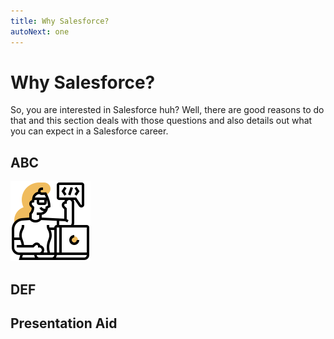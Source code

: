 ```yaml
---
title: Why Salesforce?
autoNext: one
---
```


# Why Salesforce?

So, you are interested in Salesforce huh? Well, there are good reasons to do that and this section deals with those questions and also details out what you can expect in a Salesforce career.

## ABC

![](./img/programmer.png)

## DEF

## Presentation Aid
